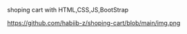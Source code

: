 shoping cart with HTML,CSS,JS,BootStrap

https://github.com/habiib-z/shoping-cart/blob/main/img.png
